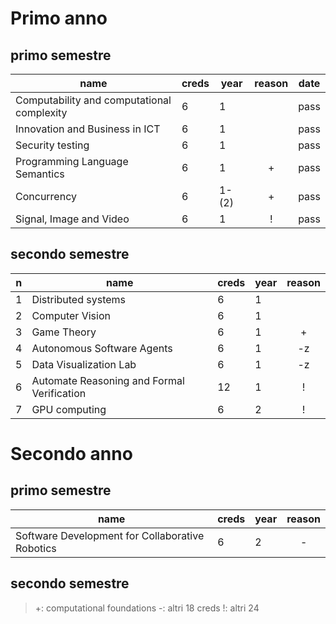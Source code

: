 # Primo anno
## primo semestre
| name                                       | creds | year  | reason | date  |
| ------------------------------------------ | ----- | ----- | :----: | :---: |
| Computability and computational complexity | 6     | 1     |        | pass |
| Innovation and Business in ICT             | 6     | 1     |        | pass  |
| Security testing                           | 6     | 1     |        | pass |
| Programming Language Semantics             | 6     | 1     |   +    | pass|
| Concurrency                                | 6     | 1-(2) |   +    | pass |
| Signal, Image and Video                    | 6     | 1     |   !    | pass |

## secondo semestre
|n| name                                       | creds | year | reason |
|-| ------------------------------------------ | ----- | ---- | :----: |
|1| Distributed systems                        | 6     | 1    |        |
|2| Computer Vision                            | 6     | 1    |        |
|3| Game Theory                                | 6     | 1    |   +    |
|4| Autonomous Software Agents                 | 6     | 1    |   -z   |
|5| Data Visualization Lab                     | 6     | 1    |   -z   |
|6| Automate Reasoning and Formal Verification | 12    | 1    |   !    |
|7| GPU computing                              | 6     | 2    |   !    |

# Secondo anno
## primo semestre
| name                                            | creds | year | reason |
| ----------------------------------------------- | ----- | ---- | :----: |
| Software Development for Collaborative Robotics | 6     | 2    |   -    |

## secondo semestre


> +: computational foundations
> -: altri 18 creds
> !: altri 24

